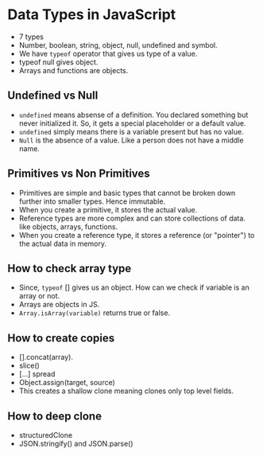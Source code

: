 # Data Types in JavaScript

- 7 types
- Number, boolean, string, object, null, undefined and symbol.
- We have `typeof` operator that gives us type of a value.
- typeof null gives object.
- Arrays and functions are objects.

## Undefined vs Null

- `undefined` means absense of a definition. You declared something but never initialized it. So, it gets a special placeholder or a default value.
- `undefined` simply means there is a variable present but has no value.
- `Null` is the absence of a value. Like a person does not have a middle name. 

## Primitives vs Non Primitives

- Primitives are simple and basic types that cannot be broken down further into smaller types. Hence immutable.
- When you create a primitive, it stores the actual value.
- Reference types are more complex and can store collections of data. like objects, arrays, functions.
- When you create a reference type, it stores a reference (or "pointer") to the actual data in memory.

## How to check array type

- Since, `typeof` [] gives us an object. How can we check if variable is an array or not.
- Arrays are objects in JS.
- `Array.isArray(variable)` returns true or false.

## How to create copies

- [].concat(array).
- slice()
- [...] spread
- Object.assign(target, source)
- This creates a shallow clone meaning clones only top level fields.

## How to deep clone 

- structuredClone
- JSON.stringify() and JSON.parse()
